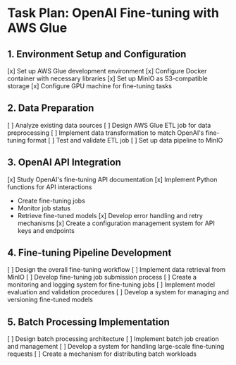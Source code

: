 # Task Plan: OpenAI Fine-tuning with AWS Glue

## 1. Environment Setup and Configuration
[x] Set up AWS Glue development environment
[x] Configure Docker container with necessary libraries
[x] Set up MinIO as S3-compatible storage
[x] Configure GPU machine for fine-tuning tasks

## 2. Data Preparation
[ ] Analyze existing data sources
[ ] Design AWS Glue ETL job for data preprocessing
[ ] Implement data transformation to match OpenAI's fine-tuning format
[ ] Test and validate ETL job
[ ] Set up data pipeline to MinIO

## 3. OpenAI API Integration
[x] Study OpenAI's fine-tuning API documentation
[x] Implement Python functions for API interactions
   - Create fine-tuning jobs
   - Monitor job status
   - Retrieve fine-tuned models
[x] Develop error handling and retry mechanisms
[x] Create a configuration management system for API keys and endpoints

## 4. Fine-tuning Pipeline Development
[ ] Design the overall fine-tuning workflow
[ ] Implement data retrieval from MinIO
[ ] Develop fine-tuning job submission process
[ ] Create a monitoring and logging system for fine-tuning jobs
[ ] Implement model evaluation and validation procedures
[ ] Develop a system for managing and versioning fine-tuned models

## 5. Batch Processing Implementation
[ ] Design batch processing architecture
[ ] Implement batch job creation and management
[ ] Develop a system for handling large-scale fine-tuning requests
[ ] Create a mechanism for distributing batch workloads